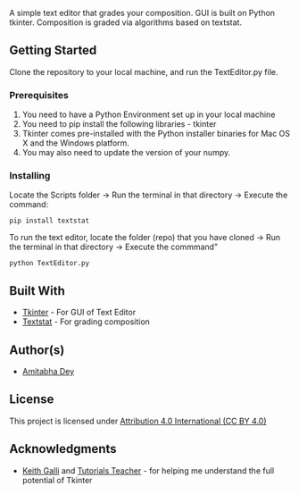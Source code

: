 A simple text editor that grades your composition. GUI is built on Python tkinter. Composition is graded via algorithms based on textstat. 

## Getting Started

Clone the repository to your local machine, and run the TextEditor.py file.

### Prerequisites
1. You need to have a Python Environment set up in your local machine
2. You need to pip install the following libraries - tkinter
3. Tkinter comes pre-installed with the Python installer binaries for Mac OS X and the Windows platform.
4. You may also need to update the version of your numpy.

### Installing
Locate the Scripts folder -> Run the terminal in that directory -> Execute the command:

```
pip install textstat
```
To run the text editor, locate the folder (repo) that you have cloned -> Run the terminal in that directory -> Execute the commmand"

```
python TextEditor.py
```

## Built With
* [Tkinter](https://docs.python.org/3/library/tkinter.html) - For GUI of Text Editor
* [Textstat](https://pypi.org/project/textstat/) - For grading composition

## Author(s)

- [Amitabha Dey](http://amitabhadey.com/)

## License

This project is licensed under [Attribution 4.0 International (CC BY 4.0)](https://creativecommons.org/licenses/by/4.0/)

## Acknowledgments

* [Keith Galli](https://www.youtube.com/watch?v=D8-snVfekto) and [Tutorials Teacher](https://www.tutorialsteacher.com/python/create-ui-using-tkinter-in-python) - for helping me understand the full potential of Tkinter
